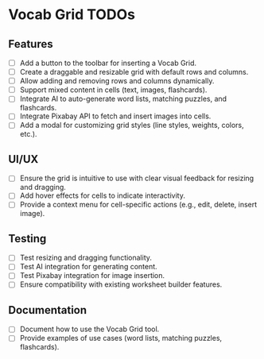 # Vocab Grid TODOs

## Features
- [ ] Add a button to the toolbar for inserting a Vocab Grid.
- [ ] Create a draggable and resizable grid with default rows and columns.
- [ ] Allow adding and removing rows and columns dynamically.
- [ ] Support mixed content in cells (text, images, flashcards).
- [ ] Integrate AI to auto-generate word lists, matching puzzles, and flashcards.
- [ ] Integrate Pixabay API to fetch and insert images into cells.
- [ ] Add a modal for customizing grid styles (line styles, weights, colors, etc.).

## UI/UX
- [ ] Ensure the grid is intuitive to use with clear visual feedback for resizing and dragging.
- [ ] Add hover effects for cells to indicate interactivity.
- [ ] Provide a context menu for cell-specific actions (e.g., edit, delete, insert image).

## Testing
- [ ] Test resizing and dragging functionality.
- [ ] Test AI integration for generating content.
- [ ] Test Pixabay integration for image insertion.
- [ ] Ensure compatibility with existing worksheet builder features.

## Documentation
- [ ] Document how to use the Vocab Grid tool.
- [ ] Provide examples of use cases (word lists, matching puzzles, flashcards).
